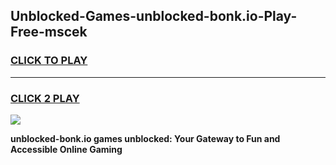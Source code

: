 
## Unblocked-Games-unblocked-bonk.io-Play-Free-mscek
<h3>
<a href="https://premium76.site?title=unblocked-bonk.io&ref=23A">CLICK TO PLAY</a></h3>
<hr>

<h3>
<a href="https://premium76.site?title=unblocked-bonk.io&ref=23A">CLICK 2 PLAY</a>
  
</h3>

<a href="https://premium76.site?title=unblocked-bonk.io&ref=23A"><img src="https://clearcache.store/games.png"></a>


**unblocked-bonk.io games unblocked: Your Gateway to Fun and Accessible Online Gaming**

